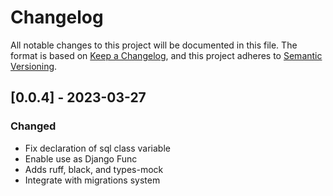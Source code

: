 # Changelog

All notable changes to this project will be documented in this file.
The format is based on [Keep a Changelog](https://keepachangelog.com/en/1.0.0/),
and this project adheres to [Semantic Versioning](https://semver.org/spec/v2.0.0.html).

## [0.0.4] - 2023-03-27

### Changed

- Fix declaration of sql class variable
- Enable use as Django Func
- Adds ruff, black, and types-mock
- Integrate with migrations system

<!-- generated by git-cliff -->
